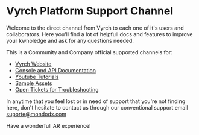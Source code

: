 # Vyrch Platform Support Channel

Welcome to the direct channel from Vyrch to each one of it's users and collaborators.
Here you'll find a lot of helpfull docs and features to improve your kwnoledge and ask for any questions needed.

This is a Community and Company official supported channels for:

<ul>
<li><a href="">Vyrch Website</a></li>
<li><a href="https://github.com/danilo-mondodx/vyrch-platform/wiki">Console and API Documentation</a></li>
<li><a href="">Youtube Tutorials</a></li>
<li><a href="">Sample Assets</a></li>
<li><a href="">Open Tickets for Troubleshooting</a></li>
</ul>

In anytime that you feel lost or in need of support that you're not finding here, don't hesitate to contact us through our conventional support email <a href="mailto:">suporte@mondodx.com</a>

Have a wonderfull AR experience!
